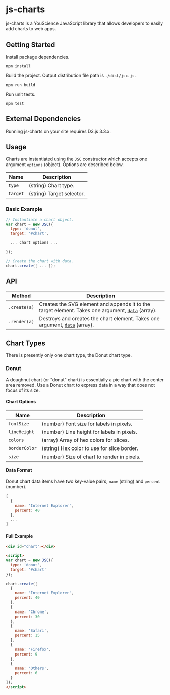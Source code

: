# js-charts

js-charts is a YouScience JavaScript library that allows developers to easily add charts to web apps.

## Getting Started

Install package dependencies.

```
npm install
```

Build the project. Output distribution file path is `./dist/jsc.js`.

```
npm run build
```

Run unit tests.

```
npm test
```

## External Dependencies

Running js-charts on your site requires D3.js 3.3.x.

## Usage

Charts are instantiated using the `JSC` constructor which accepts one argument `options` (object). Options are described below.

| Name         | Description               |
|--------------|---------------------------|
| `type`       | (string) Chart type.      |
| `target`     | (string) Target selector. |

### Basic Example

```javascript
// Instantiate a chart object.
var chart = new JSC({
  type: 'donut',
  target: '#chart',

  ... chart options ...

});

// Create the chart with data.
chart.create([ ... ]);
```

## API

| Method       | Description                                                                                                                    |
|--------------|--------------------------------------------------------------------------------------------------------------------------------|
| `.create(a)` | Creates the SVG element and appends it to the target element. Takes one argument, [`data`](#user-content-data-format) (array). |
| `.render(a)` | Destroys and creates the chart element. Takes one argument, [`data`](#user-content-data-format) (array).                       |

## Chart Types

There is presently only one chart type, the Donut chart type.

### Donut

A doughnut chart (or "donut" chart) is essentially a pie chart with the center area removed. Use a Donut chart to express data in a way that does not focus of its size.

#### Chart Options

| Name           | Description                                 |
|----------------|---------------------------------------------|
| `fontSize`     | (number) Font size for labels in pixels.    |
| `lineHeight`   | (number) Line height for labels in pixels.  |
| `colors`       | (array) Array of hex colors for slices.     |
| `borderColor`  | (string) Hex color to use for slice border. |
| `size`         | (number) Size of chart to render in pixels. |

#### Data Format

Donut chart data items have two key-value pairs, `name` (string) and `percent` (number).

```javascript
[
  {
    name: 'Internet Explorer',
    percent: 40
  },
  ...
]
```

#### Full Example

```html
<div id="chart"></div>

<script>
var chart = new JSC({
  type: 'donut',
  target: '#chart'
});

chart.create([
  {
    name: 'Internet Explorer',
    percent: 40
  },
  {
    name: 'Chrome',
    percent: 30
  },
  {
    name: 'Safari',
    percent: 15
  },
  {
    name: 'Firefox',
    percent: 9
  },
  {
    name: 'Others',
    percent: 6
  }
]);
</script>
```
